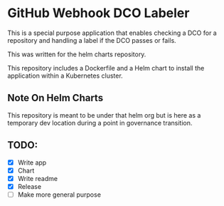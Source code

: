 # GitHub Webhook DCO Labeler

This is a special purpose application that enables checking a DCO for a repository
and handling a label if the DCO passes or fails.

This was written for the helm charts repository.

This repository includes a Dockerfile and a Helm chart to install the application
within a Kubernetes cluster.

## Note On Helm Charts

This repository is meant to be under that helm org but is here as a temporary
dev location during a point in governance transition.

## TODO:

- [x] Write app
- [x] Chart
- [x] Write readme
- [x] Release
- [ ] Make more general purpose